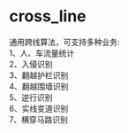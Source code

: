 # cross_line
通用跨线算法，可支持多种业务:  
1、人、车流量统计  
2、入侵识别  
3、翻越护栏识别  
4、翻越围墙识别  
5、逆行识别  
6、实线变道识别  
7、横穿马路识别  
